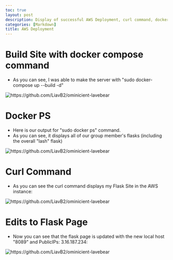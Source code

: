 ```yaml
---
toc: true
layout: post
description: Display of successful AWS Deployment, curl command, docker command, and edits to flask site.
categories: [Markdown]
title: AWS Deployment
---
```


# Build Site with docker compose command 
- As you can see, I was able to make the server with "sudo docker-compose up --build -d"

![]({{site.baseurl}}/images/workingdockercommand.png "https://github.com/LiavB2/ominicient-lavebear")

# Docker PS
- Here is our output for "sudo docker ps" command. 
- As you can see, it displays all of our group member's flasks (including the overall "lash" flask)

![]({{site.baseurl}}/images/sudodockerps.png "https://github.com/LiavB2/ominicient-lavebear")

# Curl Command 
- As you can see the curl command displays my Flask Site in the AWS instance:

![]({{site.baseurl}}/images/workingcurlcommand.png "https://github.com/LiavB2/ominicient-lavebear")

# Edits to Flask Page
- Now you can see that the flask page is updated with the new local host "8089" and PublicIPs: 3.16.187.234:

![]({{site.baseurl}}/images/flaskpagewithedits.png "https://github.com/LiavB2/ominicient-lavebear")

